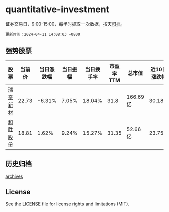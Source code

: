 # quantitative-investment

证券交易日，9:00-15:00，每半时抓取一次数据，按天[归档](archives)。

`更新时间：2024-04-11 14:08:03 +0800`

## 强势股票

|股票|当前价|当日涨跌幅|当日振幅|当日换手率|市盈率TTM|总市值|近10日涨跌幅|
|----|----|----|----|----|----|----|----|
|[瑞泰新材](https://xueqiu.com/S/SZ301238)|22.73|-6.31%|7.05%|18.04%|31.8|166.69亿|30.18%|
|[和胜股份](https://xueqiu.com/S/SZ002824)|18.81|1.62%|9.24%|15.27%|31.35|52.66亿|23.75%|

## 历史归档

[archives](archives)

## License

See the [LICENSE](LICENSE) file for license rights and limitations (MIT).